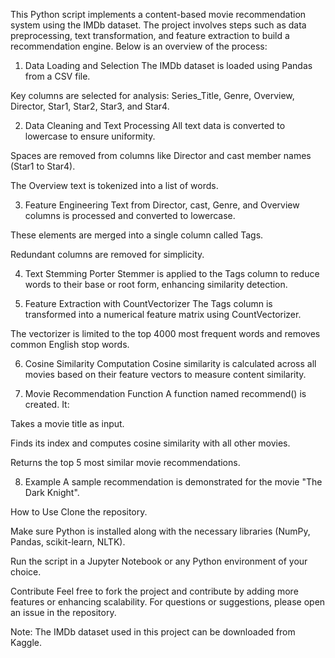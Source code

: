 This Python script implements a content-based movie recommendation system using the IMDb dataset. The project involves steps such as data preprocessing, text transformation, and feature extraction to build a recommendation engine. Below is an overview of the process:

1. Data Loading and Selection
The IMDb dataset is loaded using Pandas from a CSV file.

Key columns are selected for analysis: Series_Title, Genre, Overview, Director, Star1, Star2, Star3, and Star4.

2. Data Cleaning and Text Processing
All text data is converted to lowercase to ensure uniformity.

Spaces are removed from columns like Director and cast member names (Star1 to Star4).

The Overview text is tokenized into a list of words.

3. Feature Engineering
Text from Director, cast, Genre, and Overview columns is processed and converted to lowercase.

These elements are merged into a single column called Tags.

Redundant columns are removed for simplicity.

4. Text Stemming
Porter Stemmer is applied to the Tags column to reduce words to their base or root form, enhancing similarity detection.

5. Feature Extraction with CountVectorizer
The Tags column is transformed into a numerical feature matrix using CountVectorizer.

The vectorizer is limited to the top 4000 most frequent words and removes common English stop words.

6. Cosine Similarity Computation
Cosine similarity is calculated across all movies based on their feature vectors to measure content similarity.

7. Movie Recommendation Function
A function named recommend() is created. It:

Takes a movie title as input.

Finds its index and computes cosine similarity with all other movies.

Returns the top 5 most similar movie recommendations.

8. Example
A sample recommendation is demonstrated for the movie "The Dark Knight".

How to Use
Clone the repository.

Make sure Python is installed along with the necessary libraries (NumPy, Pandas, scikit-learn, NLTK).

Run the script in a Jupyter Notebook or any Python environment of your choice.

Contribute
Feel free to fork the project and contribute by adding more features or enhancing scalability. For questions or suggestions, please open an issue in the repository.

Note: The IMDb dataset used in this project can be downloaded from Kaggle.
